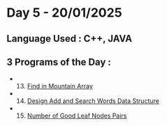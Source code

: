 # Day 5 - 20/01/2025
## Language Used : **C++**, **JAVA**
## 3 Programs of the Day :
   - 13. [Find in Mountain Array](https://leetcode.com/problems/find-in-mountain-array/description/)
   - 14. [Design Add and Search Words Data Structure](https://leetcode.com/problems/design-add-and-search-words-data-structure/description/)
   - 15. [Number of Good Leaf Nodes Pairs](https://leetcode.com/problems/number-of-good-leaf-nodes-pairs/description/)
##
